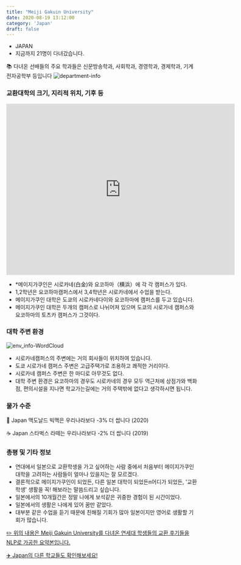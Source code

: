 ```yaml
---
title: "Meiji Gakuin University"
date: 2020-08-19 13:12:00
category: 'Japan'
draft: false
---
```



* JAPAN
* 지금까지 21명이 다녀갔습니다. 

📚 다녀온 선배들의 주요 학과들은 신문방송학과, 사회학과, 경영학과, 경제학과, 기계전자공학부 등입니다
![department-info](../plots/JP000015.png)
### 교환대학의 크기, 지리적 위치, 기후 등
<iframe
width="600"
height="450"
frameborder="0" style="border:0"
src="https://www.google.com/maps/embed/v1/place?key=AIzaSyC9e1AME-pVmWC4hBpFdu5S4dKzyepa3HQ&q=Meiji+Gakuin+University&center=35.63742689999999,139.7307782&zoom=14" allowfullscreen>
</iframe>

* *메이지가쿠인은 시로카네(白金)와 요코하마（&#27178;浜）에 각 각 캠퍼스가 있다.
* 1,2학년은 요코하마캠퍼스에서 3,4학년은 시로카네에서 수업을 받는다.
* 메이지가쿠인 대학은 도쿄의 시로카네다이와 요코하마에 캠퍼스를 두고 있습니다.
* 메이지가쿠인 대학은 두개의 캠퍼스로 나뉘어져 있으며 도쿄의 시로가네 캠퍼스와 요코하마의 토츠카 캠퍼스가 그것이다.


### 대학 주변 환경

![env_info-WordCloud](../univ_wordclouds_okt/env_info/JP000015_env_info_okt.png)

* 시로카네캠퍼스의 주변에는 거의 회사들이 위치하여 있습니다.
* 도쿄 시로가네 캠퍼스 주변은 고급주택가로 조용하고 쾌적한 거리이다.
* 시로카네 캠퍼스 주변은 한 마디로 아무것도 없다.
* 대학 주변 환경은 요코하마의 경우도 시로카네의 경우 모두 역근처에 상점가와 백화점, 편의시설을 지나면 학교가는길에는 거의 주택밖에 없다고 생각하시면 됩니다.


### 물가 수준 
🍔 Japan 맥도날드 빅맥은 우리나라보다 -3% 더 쌉니다 (2020)

☕️ Japan 스타벅스 라떼는 우리나라보다 -2% 더 쌉니다 (2019)

### 총평 및 기타 정보
* 연대에서 일본으로 교환학생을 가고 싶어하는 사람 중에서 처음부터 메이지가쿠인 대학을 고려하는 사람들이 얼마나 있을지는 잘 모르겠다.
* 결론적으로 메이지가쿠인이 되었든, 다른 일본 대학이 되었든n어디가 되었든, '교환학생' 생활을 꼭! 해보라는 말씀드리고 싶습니다.
* 일본에서의 10개월간은 정말 나에게 보석같은 귀중한 경험이 된 시간이었다.
* 일본에서의 생활은 나에게 있어 꿈만 같았다.
* 대부분 같은 수업을 듣기 때문에 친해질 기회가 많아 일본이지만 영어로 생활할 기회가 많습니다.


[✏️ 위의 내용은 Meiji Gakuin University를 다녀온 연세대 학생들의 교환 후기들을 NLP로 가공한 요약본입니다.](http://oia.yonsei.ac.kr/partner/expReport.asp?ucode=JP000015&bgbn=A)

[✈️ Japan의 다른 학교들도 확인해보세요!](https://yonsei-exchange.netlify.app/?category=Japan)
